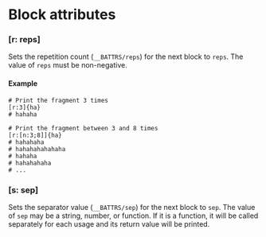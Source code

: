 # Block attributes

### [r: reps]

Sets the repetition count (`__BATTRS/reps`) for the next block to `reps`.
The value of `reps` must be non-negative.

#### Example

```rant
# Print the fragment 3 times
[r:3]{ha}
# hahaha

# Print the fragment between 3 and 8 times
[r:[n:3;8]]{ha}
# hahahaha
# hahahahahahaha
# hahaha
# hahahahaha
# ...
```

### [s: sep]

Sets the separator value (`__BATTRS/sep`) for the next block to `sep`.
The value of `sep` may be a string, number, or function.
If it is a function, it will be called separately for each usage and its return value will be printed.